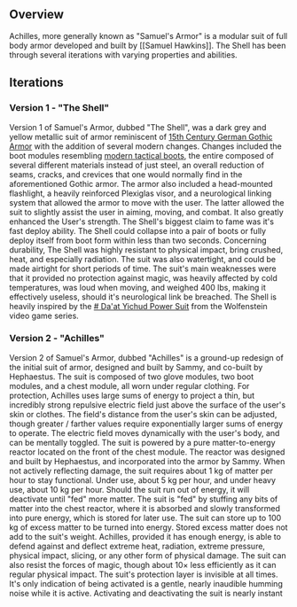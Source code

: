 ## Overview
Achilles, more generally known as "Samuel's Armor" is a modular suit of full body armor developed and built by [[Samuel Hawkins]]. The Shell has been through several iterations with varying properties and abilities.
## Iterations
### Version 1 - "The Shell"
Version 1 of Samuel's Armor, dubbed "The Shell", was a dark grey and yellow metallic suit of armor reminiscent of [15th Century German Gothic Armor](https://i.etsystatic.com/21247033/r/il/d9f995/2396012708/il_794xN.2396012708_qbqe.jpg) with the addition of several modern changes. Changes included the boot modules resembling [modern tactical boots](https://www.rockyboots.com/on/demandware.static/-/Sites-Master-Product-catalog-en/default/dwce73568a/images/2016/RKC053_EXTRALARGE.jpg), the entire composed of several different materials instead of just steel, an overall reduction of seams, cracks, and crevices that one would normally find in the aforementioned Gothic armor. The armor also included a head-mounted flashlight, a heavily reinforced Plexiglas visor, and a neurological linking system that allowed the armor to move with the user. The latter allowed the suit to slightly assist the user in aiming, moving, and combat. It also greatly enhanced the User's strength. The Shell's biggest claim to fame was it's fast deploy ability. The Shell could collapse into a pair of boots or fully deploy itself from boot form within less than two seconds. Concerning durability, The Shell was highly resistant to physical impact, bring crushed, heat, and especially radiation. The suit was also watertight, and could be made airtight for short periods of time. The suit's main weaknesses were that it provided no protection against magic, was heavily affected by cold temperatures, was loud when moving, and weighed 400 lbs, making it effectively useless, should it's neurological link be breached. The Shell is heavily inspired by the [# Da'at Yichud Power Suit](https://wolfenstein.fandom.com/wiki/Da%27at_Yichud_Power_Suit) from the Wolfenstein video game series.
### Version 2 - "Achilles"
Version 2 of Samuel's Armor, dubbed "Achilles" is a ground-up redesign of the initial suit of armor, designed and built by Sammy, and co-built by Hephaestus. The suit is composed of two glove modules, two boot modules, and a chest module, all worn under regular clothing. For protection, Achilles uses large sums of energy to project a thin, but incredibly strong repulsive electric field just above the surface of the user's skin or clothes. The field's distance from the user's skin can be adjusted, though greater / farther values require exponentially larger sums of energy to operate. The electric field moves dynamically with the user's body, and can be mentally toggled. The suit is powered by a pure matter-to-energy reactor located on the front of the chest module. The reactor was designed and built by Hephaestus, and incorporated into the armor by Sammy. When not actively reflecting damage, the suit requires about 1 kg of matter per hour to stay functional. Under use, about 5 kg per hour, and under heavy use, about 10 kg per hour. Should the suit run out of energy, it will deactivate until "fed" more matter. The suit is "fed" by stuffing any bits of matter into the chest reactor, where it is absorbed and slowly transformed into pure energy, which is stored for later use. The suit can store up to 100 kg of excess matter to be turned into energy. Stored excess matter does not add to the suit's weight. Achilles, provided it has enough energy, is able to defend against and deflect extreme heat, radiation, extreme pressure, physical impact, slicing, or any other form of physical damage. The suit can also resist the forces of magic, though about 10$\times$ less efficiently as it can regular physical impact. The suit's protection layer is invisible at all times. It's only indication of being activated is a gentle, nearly inaudible humming noise while it is active. Activating and deactivating the suit is nearly instant 
